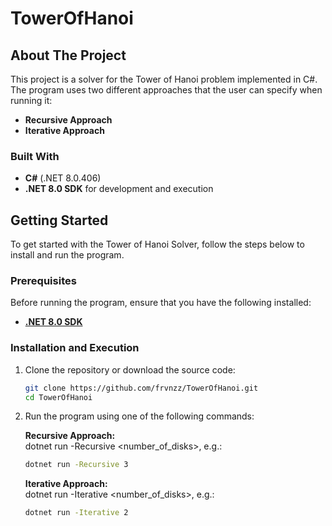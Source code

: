 # TowerOfHanoi

## About The Project

This project is a solver for the Tower of Hanoi problem implemented in C#. The program uses two different approaches that the user can specify when running it:
- **Recursive Approach**
- **Iterative Approach**

### Built With
- **C#** (.NET 8.0.406)
- **.NET 8.0 SDK** for development and execution

## Getting Started

To get started with the Tower of Hanoi Solver, follow the steps below to install and run the program.

### Prerequisites

Before running the program, ensure that you have the following installed:
- **[.NET 8.0 SDK](https://dotnet.microsoft.com/en-us/download/dotnet/8.0)**

### Installation and Execution

1. Clone the repository or download the source code:
   ```bash
   git clone https://github.com/frvnzz/TowerOfHanoi.git
   cd TowerOfHanoi
   ```

2. Run the program using one of the following commands:

   **Recursive Approach:**  
   dotnet run -Recursive <number_of_disks>,
   e.g.:  
   ```bash
   dotnet run -Recursive 3
   ```

   **Iterative Approach:**  
   dotnet run -Iterative <number_of_disks>,
   e.g.:  
   ```bash
   dotnet run -Iterative 2
   ```
